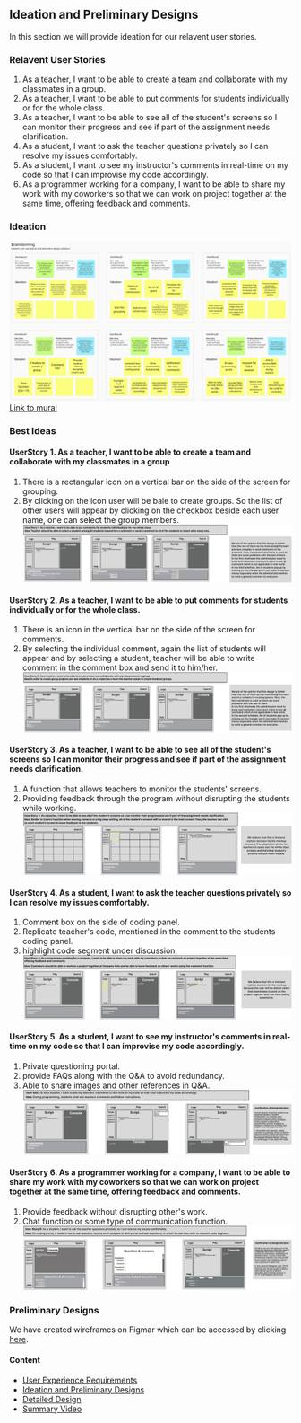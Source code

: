 ## Ideation and Preliminary Designs
In this section we will provide ideation for our relavent user stories.

### Relavent User Stories
1. As a teacher, I want to be able to create a team and collaborate with my classmates in a group.
2. As a teacher, I want to be able to put comments for students individually or for the whole class.
3. As a teacher, I want to be able to see all of the student's screens so I can monitor their progress and see if part of the assignment needs clarification.
4. As a student, I want to ask the teacher questions privately so I can resolve my issues comfortably.
5. As a student, I want to see my instructor's comments in real-time on my code so that I can improvise my code accordingly.
6. As a programmer working for a company, I want to be able to share my work with my coworkers so that we can work on project together at the same time, offering feedback and comments.

### Ideation
![ideation](ideation.png)
[Link to mural](https://app.mural.co/invitation/mural/livesynchronousprogramming4296/1657919665995?sender=u461392fd5388f2182c227778&key=7c724e4c-9a52-40e8-be36-abe24543fc0c)

### Best Ideas
#### UserStory 1. As a teacher, I want to be able to create a team and collaborate with my classmates in a group
1. There is a rectangular icon on a vertical bar on the side of the screen for grouping.
2. By clicking on the icon user will be bale to create groups. So the list of other users will appear by clicking on the checkbox beside each user name, one can select the group members.
![design1](wireframes/userstory1.png)

#### UserStory 2. As a teacher, I want to be able to put comments for students individually or for the whole class.
1. There is an icon in the vertical bar on the side of the screen for comments.
2. By selecting the individual comment, again the list of students will appear and by selecting a student, teacher will be able to write comment in the comment box and send it to him/her.
![design2](wireframes/userstory2.png)

#### UserStory 3. As a teacher, I want to be able to see all of the student's screens so I can monitor their progress and see if part of the assignment needs clarification.
1. A function that allows teachers to monitor the students' screens.
2. Providing feedback through the program without disrupting the students while working.
![design3](wireframes/userstory3.png)

#### UserStory 4. As a student, I want to ask the teacher questions privately so I can resolve my issues comfortably.
1. Comment box on the side of coding panel.
2. Replicate teacher's code, mentioned in the comment to the students coding panel.
3. highlight  code segment under discussion.
![design4](wireframes/userstory4.png)

#### UserStory 5. As a student, I want to see my instructor's comments in real-time on my code so that I can improvise my code accordingly.
1. Private questioning portal.
2. provide FAQs along with the Q&A to avoid redundancy.
3. Able to share images and other references in Q&A.
![design5](wireframes/userstory5.png)

#### UserStory 6. As a programmer working for a company, I want to be able to share my work with my coworkers so that we can work on project together at the same time, offering feedback and comments.
1. Provide feedback without disrupting other's work.
2. Chat function or some type of communication function.
![design6](wireframes/userstory6.png)

### Preliminary Designs
We have created wireframes on Figmar which can be accessed by clicking [here](https://www.figma.com/file/Eyoiz34vwYfzsJxiirrIC0/Wireframes_SCP?node-id=0%3A1).

#### Content
- [User Experience Requirements](requirements.md)
- [Ideation and Preliminary Designs](ideation.md)
- [Detailed Design](design.md)
- [Summary Video](demo.md)
